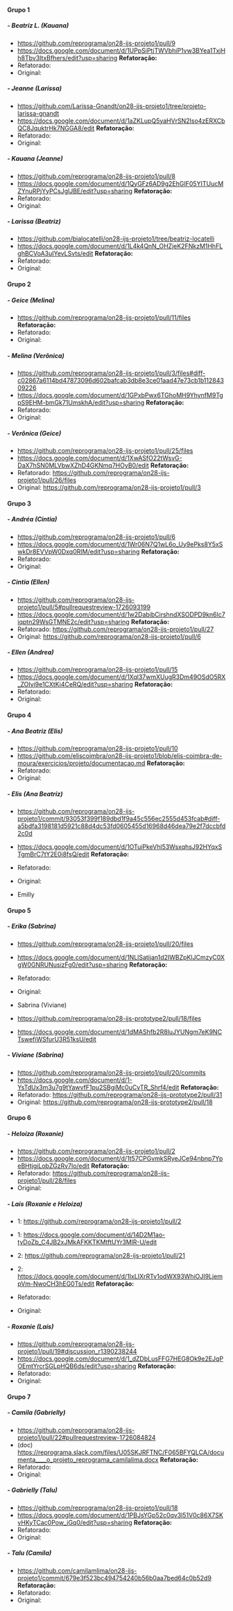 #### Grupo 1
##### - Beatriz L. (Kauana)
  - https://github.com/reprograma/on28-ijs-projeto1/pull/9
  - https://docs.google.com/document/d/1UPpSiPtjTWVbhiP1vw3BYea1TxjHh8Tbv3ItxBfhers/edit?usp=sharing
  **Refatoração:**
  - Refatorado: 
  - Original:

##### - Jeanne (Larissa)
  - https://github.com/Larissa-Gnandt/on28-ijs-projeto1/tree/projeto-larissa-gnandt
  - https://docs.google.com/document/d/1aZKLupQ5yaHVrSN2Iso4zERXCbQC8JquktrHk7NGGA8/edit
  **Refatoração:**
  - Refatorado: 
  - Original:

##### - Kauana (Jeanne)
  - https://github.com/reprograma/on28-ijs-projeto1/pull/8
  - https://docs.google.com/document/d/1QyGFz6AD9g2EhGIF05YITUucMZYnuRPjYyPCsJglJBE/edit?usp=sharing
  **Refatoração:**
  - Refatorado: 
  - Original:

##### - Larissa (Beatriz)
  - https://github.com/bialocatelli/on28-ijs-projeto1/tree/beatriz-locatelli
  - https://docs.google.com/document/d/1L4k4QnN_OHZjeK2FNkzM1HhFLghBCVoA3uIYevLSvts/edit
  **Refatoração:**
  - Refatorado: 
  - Original:

#### Grupo 2
##### - Geice (Melina)
  - https://github.com/reprograma/on28-ijs-projeto1/pull/11/files
  **Refatoração:**
  - Refatorado: 
  - Original:

##### - Melina (Verônica)
  - https://github.com/reprograma/on28-ijs-projeto1/pull/3/files#diff-c02867a6114bd47873096d602bafcab3db8e3ce01aad47e73cb1b11284309226
  - https://docs.google.com/document/d/1GPxbPwx6TGhoMH9YhynfM9TgpS9EHM-bmGk71UmskhA/edit?usp=sharing
  **Refatoração:**
  - Refatorado: 
  - Original:

##### - Verônica (Geice)
  - https://github.com/reprograma/on28-ijs-projeto1/pull/25/files
  - https://docs.google.com/document/d/1XwASfO22tWsvG-DaX7hSN0MLVbwXZhD4GKNmq7HOyB0/edit
  **Refatoração:**
  - Refatorado: https://github.com/reprograma/on28-ijs-projeto1/pull/26/files
  - Original: https://github.com/reprograma/on28-ijs-projeto1/pull/3

#### Grupo 3
##### - Andréa (Cintia)
  - https://github.com/reprograma/on28-ijs-projeto1/pull/6
  - https://docs.google.com/document/d/1Wr06N7Q1wL6o_Uy9ePks8Y5xSwkDr8EVVpW0Dxq0RIM/edit?usp=sharing
  **Refatoração:**
  - Refatorado: 
  - Original:

##### - Cintia (Ellen)
  - https://github.com/reprograma/on28-ijs-projeto1/pull/5#pullrequestreview-1726093199
  - https://docs.google.com/document/d/1w2DabibCirshndXSODPD9kn6lc7iqptn29WsGTMNE2c/edit?usp=sharing
  **Refatoração:**
  - Refatorado: https://github.com/reprograma/on28-ijs-projeto1/pull/27
  - Original: https://github.com/reprograma/on28-ijs-projeto1/pull/6

##### - Ellen (Andrea)
  - https://github.com/reprograma/on28-ijs-projeto1/pull/15
  - https://docs.google.com/document/d/1Xql37wmXUugR3Dm49OSdO5RX_ZOIvi9e1CXtKi4CeRQ/edit?usp=sharing
  **Refatoração:**
  - Refatorado: 
  - Original:

#### Grupo 4
##### - Ana Beatriz (Elis)
  - https://github.com/reprograma/on28-ijs-projeto1/pull/10
  - https://github.com/eliscoimbra/on28-ijs-projeto1/blob/elis-coimbra-de-moura/exercicios/projeto/documentacao.md
  **Refatoração:**
  - Refatorado: 
  - Original:

##### - Elis (Ana Beatriz)
  - https://github.com/reprograma/on28-ijs-projeto1/commit/93053f399f189dbd1f9a45c556ec2555d453fcab#diff-a5bdfa3198181d5921c88d4dc53fd0605455d16968d46dea79e2f7dccbfd2c0d
  - https://docs.google.com/document/d/1OTuiPkeVhl53WsxqhsJ92HYqxSTgmBrC7tY2E0i8fsQ/edit
  **Refatoração:**
  - Refatorado: 
  - Original:

- Emilly

#### Grupo 5
##### - Erika (Sabrina)
  - https://github.com/reprograma/on28-ijs-projeto1/pull/20/files
  - https://docs.google.com/document/d/1NLlSatijan1d2IWBZpKlJCmzyC0XgW0GNRUNusizFg0/edit?usp=sharing
  **Refatoração:**
  - Refatorado: 
  - Original:

- Sabrina (Viviane)
-    https://github.com/reprograma/on28-ijs-prototype2/pull/18/files
- https://docs.google.com/document/d/1dMAShfb2R8luJYUNgm7eK9NCTswefiWSfurU3R51ksU/edit

##### - Viviane (Sabrina)
  - https://github.com/reprograma/on28-ijs-projeto1/pull/20/commits
  - https://docs.google.com/document/d/1-YsTdUx3m3u7g9tYawvfF1pu2SBgiMc0uCyTR_Shrf4/edit
  **Refatoração:**
  - Refatorado: https://github.com/reprograma/on28-ijs-prototype2/pull/31
  - Original: https://github.com/reprograma/on28-ijs-prototype2/pull/18

#### Grupo 6
##### - Heloiza (Roxanie)
  - https://github.com/reprograma/on28-ijs-projeto1/pull/2
  - https://docs.google.com/document/d/1t57CPGvmkSRyeJCe94nbnp7YpeBHtjgiLobZGzRv7lo/edit
  **Refatoração:**
  - Refatorado: https://github.com/reprograma/on28-ijs-projeto1/pull/28/files
  - Original:

##### - Laís (Roxanie e Heloiza)
  - 1: https://github.com/reprograma/on28-ijs-projeto1/pull/2
  - 1: https://docs.google.com/document/d/14D2M1ao-tyDoZb_C4JB2xJMkAFKKTKMtftUYr3MlR-U/edit

  - 2: https://github.com/reprograma/on28-ijs-projeto1/pull/21
  - 2: https://docs.google.com/document/d/1IxLIXrRTv1odWX93WhiOJI9LjempVm-NwoCH3hEG0Ts/edit
  **Refatoração:**
  - Refatorado: 
  - Original:

##### - Roxanie (Laís)
  - https://github.com/reprograma/on28-ijs-projeto1/pull/19#discussion_r1390238244
  - https://docs.google.com/document/d/1_dZDbLusFFG7HEG8Ok9e2EJqPOEmtYrcrSGLpHQB6ds/edit?usp=sharing
  **Refatoração:**
  - Refatorado: 
  - Original:

#### Grupo 7
##### - Camila (Gabrielly)
  - https://github.com/reprograma/on28-ijs-projeto1/pull/22#pullrequestreview-1726084824
  - (doc) https://reprograma.slack.com/files/U05SKJRFTNC/F065BFYQLCA/documenta____o_projeto_reprograma_camilalima.docx
  **Refatoração:**
  - Refatorado: 
  - Original:

##### - Gabrielly (Talu)
  - https://github.com/reprograma/on28-ijs-projeto1/pull/18
  - https://docs.google.com/document/d/1PBJsYGp52c0qv3l51V0c86X7SKvHKyTCac0Pow_iGq0/edit?usp=sharing
  **Refatoração:**
  - Refatorado: 
  - Original:

##### - Talu (Camila)
  - https://github.com/camilamlima/on28-ijs-projeto1/commit/679e3f523bc494754240b56b0aa7bed64c0b52d9
  **Refatoração:**
  - Refatorado: 
  - Original:
